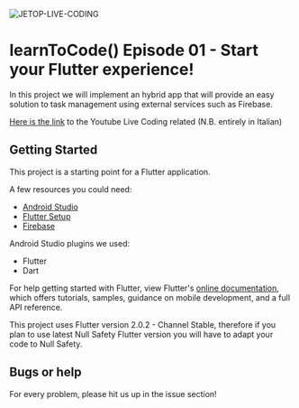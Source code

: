 ![JETOP-LIVE-CODING](https://user-images.githubusercontent.com/45062159/119273773-b78c8080-bc0c-11eb-8563-92f5f042bffd.png)
# learnToCode() Episode 01 - Start your Flutter experience!

In this project we will implement an hybrid app that will provide an easy solution to task management using external services such as Firebase.

[Here is the link](https://youtu.be/HdcurVcNQks) to the Youtube Live Coding related (N.B. entirely in Italian)

## Getting Started

This project is a starting point for a Flutter application.

A few resources you could need:

- [Android Studio](https://developer.android.com/studio)
- [Flutter Setup](https://flutter.dev/docs/get-started/install)
- [Firebase](https://firebase.google.com)

Android Studio plugins we used:
- Flutter
- Dart

For help getting started with Flutter, view Flutter's [online documentation](https://flutter.dev/docs), which offers tutorials, samples, guidance on mobile development, and a full API reference.

This project uses Flutter version 2.0.2 - Channel Stable, therefore if you plan to use latest Null Safety Flutter version you will have to adapt your code to Null Safety.

## Bugs or help
For every problem, please hit us up in the issue section!
